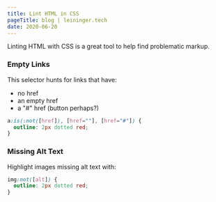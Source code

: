 ```yaml
---
title: Lint HTML in CSS
pageTitle: blog | leininger.tech
date: 2020-06-20
---
```


Linting HTML with CSS is a great tool to help find problematic markup.

### Empty Links
This selector hunts for links that have:
- no href
- an empty href
- a "#" href (button perhaps?)

```css
a:is(:not([href]), [href=""], [href="#"]) {
  outline: 2px dotted red;
}
```

### Missing Alt Text
Highlight images missing alt text with:

```css
img:not([alt]) {
  outline: 2px dotted red;
}
```
